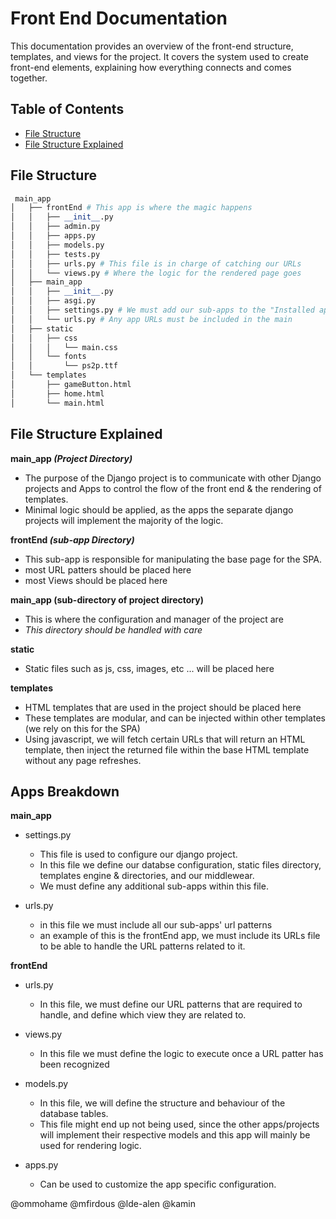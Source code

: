 # Front End Documentation

This documentation provides an overview of the front-end structure, templates, and views for the project. It covers the system used to create front-end elements, explaining how everything connects and comes together.

## Table of Contents

- [File Structure](#file-structure)
- [File Structure Explained](#file-structure-explained)

## File Structure

```python
 main_app
│   ├── frontEnd # This app is where the magic happens
│   │   ├── __init__.py
│   │   ├── admin.py
│   │   ├── apps.py
│   │   ├── models.py
│   │   ├── tests.py
│   │   ├── urls.py # This file is in charge of catching our URLs
│   │   └── views.py # Where the logic for the rendered page goes
│   ├── main_app
│   │   ├── __init__.py
│   │   ├── asgi.py
│   │   ├── settings.py # We must add our sub-apps to the "Installed apps" section
│   │   └── urls.py # Any app URLs must be included in the main
│   ├── static
│   │   ├── css
│   │   │   └── main.css
│   │   └── fonts
│   │       └── ps2p.ttf
│   └── templates
│       ├── gameButton.html
│       ├── home.html
│       └── main.html
```

## File Structure Explained
**main_app *(Project Directory)***
- The purpose of the Django project is to communicate with other Django projects and Apps to control the flow of the front end & the rendering of templates.
- Minimal logic should be applied, as the apps the separate django projects will implement the majority of the logic.

**frontEnd *(sub-app Directory)***
- This sub-app is responsible for manipulating the base page for the SPA.
- most URL patters should be placed here
- most Views should be placed here

**main_app (sub-directory of project directory)**
- This is where the configuration and manager of the project are
- *This directory should be handled with care*

**static**
- Static files such as js, css, images, etc ... will be placed here

**templates**
- HTML templates that are used in the project should be placed here
- These templates are modular, and can be injected within other templates (we rely on this for the SPA)
- Using javascript, we will fetch certain URLs that will return an HTML template, then inject the returned file within the base HTML template without any page refreshes.

## Apps Breakdown
**main_app**
- settings.py
  - This file is used to configure our django project.
  - In this file we define our databse configuration, static files directory, templates engine & directories, and our middlewear.
  - We must define any additional sub-apps within this file.

- urls.py
  - in this file we must include all our sub-apps' url patterns
  - an example of this is the frontEnd app, we must include its URLs file to be able to handle the URL patterns related to it.

**frontEnd**
- urls.py
  - In this file, we must define our URL patterns that are required to handle, and define which view they are related to.

- views.py
  - In this file we must define the logic to execute once a URL patter has been recognized

- models.py
  - In this file, we will define the structure and behaviour of the database tables. 
  - This file might end up not being used, since the other apps/projects will implement their respective models and this app will mainly be used for rendering logic.

- apps.py
  - Can be used to customize the app specific configuration.

@ommohame
@mfirdous
@lde-alen
@kamin 
